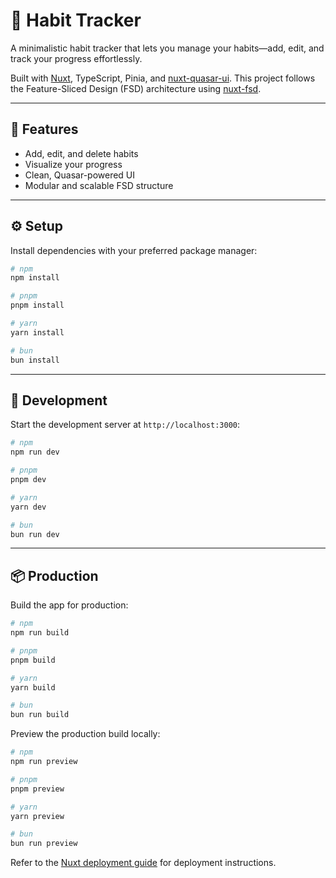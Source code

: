 # 🧭 Habit Tracker

A minimalistic habit tracker that lets you manage your habits—add, edit, and track your progress effortlessly.

Built with [Nuxt](https://nuxt.com/), TypeScript, Pinia, and [nuxt-quasar-ui](https://nuxt.com/modules/quasar). This project follows the Feature-Sliced Design (FSD) architecture using [nuxt-fsd](https://github.com/aabounegm/nuxt-fsd).

---

## 🚀 Features

- Add, edit, and delete habits
- Visualize your progress
- Clean, Quasar-powered UI
- Modular and scalable FSD structure

---

## ⚙️ Setup

Install dependencies with your preferred package manager:

```bash
# npm
npm install

# pnpm
pnpm install

# yarn
yarn install

# bun
bun install

```

---

## 🧪 Development

Start the development server at `http://localhost:3000`:

```bash
# npm
npm run dev

# pnpm
pnpm dev

# yarn
yarn dev

# bun
bun run dev

```

---

## 📦 Production

Build the app for production:

```bash
# npm
npm run build

# pnpm
pnpm build

# yarn
yarn build

# bun
bun run build

```

Preview the production build locally:

```bash
# npm
npm run preview

# pnpm
pnpm preview

# yarn
yarn preview

# bun
bun run preview

```

Refer to the [Nuxt deployment guide](https://nuxt.com/docs/getting-started/deployment) for deployment instructions.
